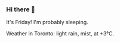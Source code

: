 ### Hi there :wave:

It's Friday! I'm probably sleeping.

Weather in Toronto: light rain, mist, at +3°C.
